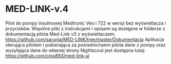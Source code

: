# MED-LINK-v.4
Pilot do pompy insulinowej Medtronic Veo i 722 w wersji bez wyświetlacza i przycisków.
Wspólne pliki z instrukcjami i opisami są dostępne w folderze z dokumentacją pilota Med-Link v3 z wyświetlaczem:
https://github.com/sarunia/MED-LINK/tree/master/Dokumentacja
Aplikacja sterująca pilotem i pobierająca za pośrednictwem pilota dane z pompy oraz wysyłająca dane do własnej strony Nightscout jest dostępna tutaj:
https://github.com/cino893/med-link-ui
